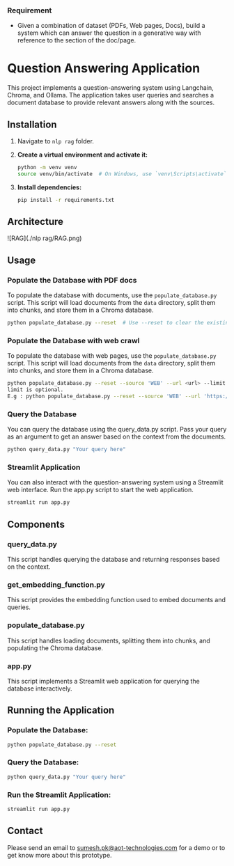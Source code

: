 ### Requirement
- Given a combination of dataset (PDFs, Web pages, Docs), build a system which can answer the question in a generative way with reference to the section of the doc/page.

# Question Answering Application

This project implements a question-answering system using Langchain, Chroma, and Ollama. The application takes user queries and searches a document database to provide relevant answers along with the sources.


## Installation
1. Navigate to `nlp rag` folder.
2. **Create a virtual environment and activate it:**
    ```sh
    python -m venv venv
    source venv/bin/activate  # On Windows, use `venv\Scripts\activate`
    ```

3. **Install dependencies:**
    ```sh
    pip install -r requirements.txt
    ```

## Architecture
![RAG](./nlp rag/RAG.png)

## Usage

### Populate the Database with PDF docs

To populate the database with documents, use the `populate_database.py` script. This script will load documents from the `data` directory, split them into chunks, and store them in a Chroma database.

```sh
python populate_database.py --reset  # Use --reset to clear the existing database
```
### Populate the Database with web crawl

To populate the database with web pages, use the `populate_database.py` script. This script will load documents from the `data` directory, split them into chunks, and store them in a Chroma database.

```sh
python populate_database.py --reset --source 'WEB' --url <url> --limit <limit>
limit is optional.
E.g : python populate_database.py --reset --source 'WEB' --url 'https://www2.gov.bc.ca/gov/content/governments/organizational-structure/ministries-organizations/ministries/children-and-family-development' --limit 100

```
### Query the Database
You can query the database using the query_data.py script. Pass your query as an argument to get an answer based on the context from the documents.

```sh
python query_data.py "Your query here"
```
### Streamlit Application
You can also interact with the question-answering system using a Streamlit web interface. Run the app.py script to start the web application.



```sh
streamlit run app.py
```


## Components
### query_data.py
This script handles querying the database and returning responses based on the context.

### get_embedding_function.py
This script provides the embedding function used to embed documents and queries.

### populate_database.py
This script handles loading documents, splitting them into chunks, and populating the Chroma database.

### app.py
This script implements a Streamlit web application for querying the database interactively.

## Running the Application
### Populate the Database:

```sh
python populate_database.py --reset
```
### Query the Database:

```sh
python query_data.py "Your query here"
```
### Run the Streamlit Application:

```sh
streamlit run app.py
```

## Contact 
Please send an email to sumesh.pk@aot-technologies.com for a demo or to get know more about this prototype.
